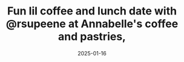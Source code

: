 ---
layout: post
title: "Fun lil coffee and lunch date with @rsupeene at Annabelle's coffee and pastries,"
date: 2025-01-16
city: "Wrocaw"
country: "Polska"
continent: "World"
latitude: 51.1198059
longitude: 17.0563636
cafe_name: "Verde Delice"
rating: 
notes: "Fun lil coffee and lunch date with @rsupeene at Annabelle's coffee and pastries, delicious coffee and treats."
image_url: "/media/posts/202501/473983700_18490173592001623_242090858721471095_n_18057771388797790.jpg"
images:
  - "/media/posts/202501/473983700_18490173592001623_242090858721471095_n_18057771388797790.jpg"
  - "/media/posts/202501/473684335_18490173604001623_6927798226586432576_n_18067723630650528.jpg"
  - "/media/posts/202501/473922767_18490173613001623_8253829395968258661_n_17893566447114563.jpg"
  - "/media/posts/202501/474075010_18490173622001623_3437354415321559104_n_18019126676434577.jpg"
  - "/media/posts/202501/474059745_18490173631001623_1592097262523914667_n_18133369879378807.jpg"
  - "/media/posts/202501/472297259_18490173643001623_5225198698084317005_n_18004011899713401.jpg"
instagram_url: ""
---